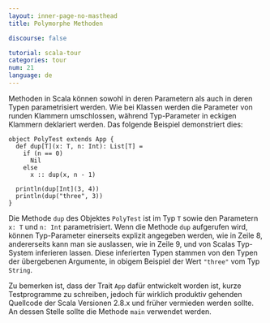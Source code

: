 ```yaml
---
layout: inner-page-no-masthead
title: Polymorphe Methoden

discourse: false

tutorial: scala-tour
categories: tour
num: 21
language: de
---
```


Methoden in Scala können sowohl in deren Parametern als auch in deren Typen parametrisiert werden.
Wie bei Klassen werden die Parameter von runden Klammern umschlossen, während Typ-Parameter in
eckigen Klammern deklariert werden. Das folgende Beispiel demonstriert dies:

    object PolyTest extends App {
      def dup[T](x: T, n: Int): List[T] =
        if (n == 0)
          Nil
        else
          x :: dup(x, n - 1)

      println(dup[Int](3, 4))
      println(dup("three", 3))
    }

Die Methode `dup` des Objektes `PolyTest` ist im Typ `T` sowie den Parametern `x: T` und `n: Int`
parametrisiert. Wenn die Methode `dup` aufgerufen wird, können Typ-Parameter einerseits explizit
angegeben werden, wie in Zeile 8, andererseits kann man sie auslassen, wie in Zeile 9, und von
Scalas Typ-System inferieren lassen. Diese inferierten Typen stammen von den Typen der übergebenen
Argumente, in obigem Beispiel der Wert `"three"` vom Typ `String`.

Zu bemerken ist, dass der Trait `App` dafür entwickelt worden ist, kurze Testprogramme zu schreiben,
jedoch für wirklich produktiv gehenden Quellcode der Scala Versionen 2.8.x und früher vermieden
werden sollte. An dessen Stelle sollte die Methode `main` verwendet werden.

